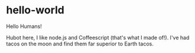 # hello-world

Hello Humans!

Hubot here, I like node.js and Coffeescript (that's what I made of!). 
I've had tacos on the moon and find them far superior to Earth tacos. 
